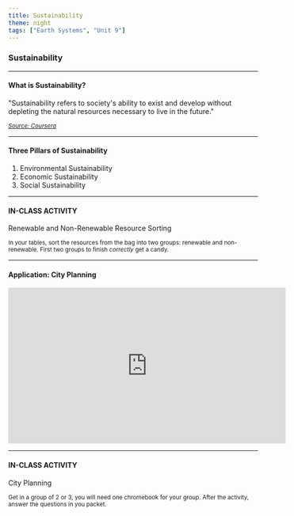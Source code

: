 ```yaml
---
title: Sustainability 
theme: night
tags: ["Earth Systems", "Unit 9"]
---
```


### Sustainability

---

#### What is Sustainability?

"Sustainability refers to society's ability to exist and develop without depleting the natural resources necessary to live in the future."

<small><cite><a href="https://www.coursera.org/articles/what-is-sustainability" target="_blank">Source: Coursera</a></cite></small>

---

#### Three Pillars of Sustainability

1. Environmental Sustainability
2. Economic Sustainability
3. Social Sustainability

---

#### IN-CLASS ACTIVITY

Renewable and Non-Renewable Resource Sorting

<small>In your tables, sort the resources from the bag into two groups: renewable and non-renewable. First two groups to finish <em>correctly</em> get a candy.</small>

---

#### Application: City Planning

<iframe width="560" height="315" src="https://www.youtube.com/embed/ViJIJh-BNq8?si=4eeBwnuBoVgVV5PE" title="YouTube video player" frameborder="0" allow="accelerometer; autoplay; clipboard-write; encrypted-media; gyroscope; picture-in-picture; web-share" referrerpolicy="strict-origin-when-cross-origin" allowfullscreen style="display: block; margin: 0 auto;"></iframe>

---

#### IN-CLASS ACTIVITY

City Planning

<small>Get in a group of 2 or 3, you will need one chromebook for your group. After the activity, answer the questions in you packet.</small>

